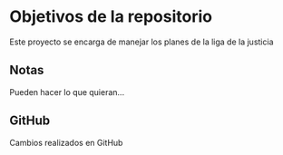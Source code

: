 # Objetivos de la repositorio

Este proyecto se encarga de manejar los planes de la liga de la justicia


## Notas
Pueden hacer lo que quieran...

## GitHub

Cambios realizados en GitHub

